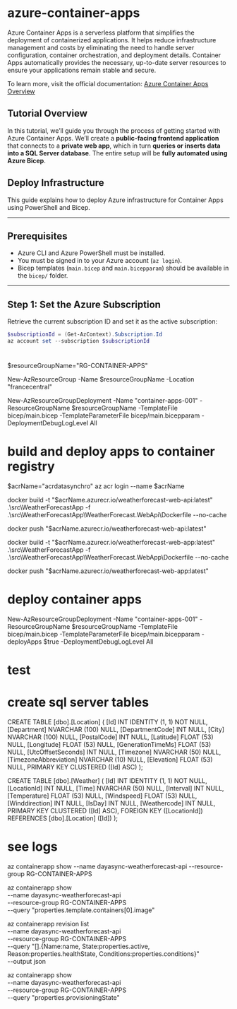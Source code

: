 # azure-container-apps

Azure Container Apps is a serverless platform that simplifies the deployment of containerized applications. It helps reduce infrastructure management and costs by eliminating the need to handle server configuration, container orchestration, and deployment details. Container Apps automatically provides the necessary, up-to-date server resources to ensure your applications remain stable and secure.

To learn more, visit the official documentation: [Azure Container Apps Overview](https://learn.microsoft.com/en-us/azure/container-apps/overview)

## Tutorial Overview

In this tutorial, we’ll guide you through the process of getting started with Azure Container Apps. We’ll create a **public-facing frontend application** that connects to a **private web app**, which in turn **queries or inserts data into a SQL Server database**. The entire setup will be **fully automated using Azure Bicep**.

## Deploy Infrastructure

This guide explains how to deploy Azure infrastructure for Container Apps using PowerShell and Bicep.

---

## Prerequisites

- Azure CLI and Azure PowerShell must be installed.
- You must be signed in to your Azure account (`az login`).
- Bicep templates (`main.bicep` and `main.bicepparam`) should be available in the `bicep/` folder.

---

## Step 1: Set the Azure Subscription

Retrieve the current subscription ID and set it as the active subscription:

```powershell
$subscriptionId = (Get-AzContext).Subscription.Id
az account set --subscription $subscriptionId

```


# ###########################################
$resourceGroupName="RG-CONTAINER-APPS"

New-AzResourceGroup -Name $resourceGroupName -Location "francecentral" 
 
New-AzResourceGroupDeployment -Name "container-apps-001" -ResourceGroupName $resourceGroupName -TemplateFile bicep/main.bicep -TemplateParameterFile bicep/main.bicepparam -DeploymentDebugLogLevel All

# build and deploy apps to container registry
$acrName="acrdatasynchro"
az acr login --name $acrName

docker build -t "$acrName.azurecr.io/weatherforecast-web-api:latest" .\src\WeatherForecastApp -f .\src\WeatherForecastApp\WeatherForecast.WebApi\Dockerfile --no-cache

docker push "$acrName.azurecr.io/weatherforecast-web-api:latest"

docker build -t "$acrName.azurecr.io/weatherforecast-web-app:latest" .\src\WeatherForecastApp -f .\src\WeatherForecastApp\WeatherForecast.WebApp\Dockerfile --no-cache

docker push "$acrName.azurecr.io/weatherforecast-web-app:latest"

# deploy container apps

New-AzResourceGroupDeployment -Name "container-apps-001" -ResourceGroupName $resourceGroupName -TemplateFile bicep/main.bicep -TemplateParameterFile bicep/main.bicepparam -deployApps $true -DeploymentDebugLogLevel All

# test

# create sql server tables

CREATE TABLE [dbo].[Location] (
    [Id]                   INT            IDENTITY (1, 1) NOT NULL,
    [Department]           NVARCHAR (100) NULL,
    [DepartmentCode]       INT            NULL,
    [City]                 NVARCHAR (100) NULL,
    [PostalCode]           INT            NULL,
    [Latitude]             FLOAT (53)     NULL,
    [Longitude]            FLOAT (53)     NULL,
    [GenerationTimeMs]     FLOAT (53)     NULL,
    [UtcOffsetSeconds]     INT            NULL,
    [Timezone]             NVARCHAR (50)  NULL,
    [TimezoneAbbreviation] NVARCHAR (10)  NULL,
    [Elevation]            FLOAT (53)     NULL,
    PRIMARY KEY CLUSTERED ([Id] ASC)
);


CREATE TABLE [dbo].[Weather] (
    [Id]            INT           IDENTITY (1, 1) NOT NULL,
    [LocationId]    INT           NULL,
    [Time]          NVARCHAR (50) NULL,
    [Interval]      INT           NULL,
    [Temperature]   FLOAT (53)    NULL,
    [Windspeed]     FLOAT (53)    NULL,
    [Winddirection] INT           NULL,
    [IsDay]         INT           NULL,
    [Weathercode]   INT           NULL,
    PRIMARY KEY CLUSTERED ([Id] ASC),
    FOREIGN KEY ([LocationId]) REFERENCES [dbo].[Location] ([Id])
);



# see logs

az containerapp show --name dayasync-weatherforecast-api  --resource-group RG-CONTAINER-APPS


az containerapp show \
  --name dayasync-weatherforecast-api \
  --resource-group RG-CONTAINER-APPS \
  --query "properties.template.containers[0].image"


az containerapp revision list \
  --name dayasync-weatherforecast-api \
  --resource-group RG-CONTAINER-APPS \
  --query "[].{Name:name, State:properties.active, Reason:properties.healthState, Conditions:properties.conditions}" \
  --output json

 az containerapp show \
  --name dayasync-weatherforecast-api \
  --resource-group RG-CONTAINER-APPS \
  --query "properties.provisioningState"


